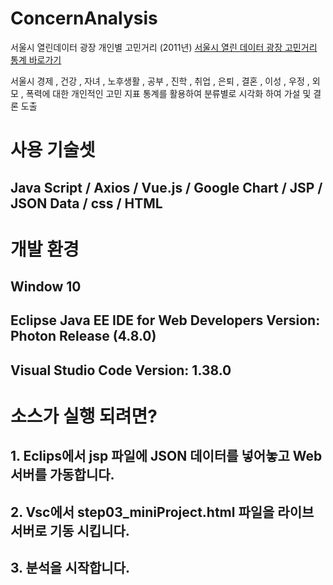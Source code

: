 # ConcernAnalysis
서울시 열린데이터 광장 개인별 고민거리 (2011년)
[서울시 열린 데이터 광장 고민거리 통계 바로가기](https://data.seoul.go.kr/dataList/datasetView.do?infId=10416&srvType=S&serviceKind=2&currentPageNo=1&searchValue=&searchKey=null) 

서울시 경제 , 건강 , 자녀 , 노후생활 , 공부 , 진학 , 취업 , 은퇴 , 결혼 , 이성 , 우정 , 외모 , 폭력에 대한 개인적인 고민 지표 통계를 활용하여
분류별로 시각화 하여 가설 및 결론 도출

# 사용 기술셋

## Java Script / Axios / Vue.js / Google Chart / JSP / JSON Data / css / HTML

# 개발 환경

## Window 10
## Eclipse Java EE IDE for Web Developers Version: Photon Release (4.8.0)  
## Visual Studio Code Version: 1.38.0

# 소스가 실행 되려면?
## 1. Eclips에서 jsp 파일에 JSON 데이터를 넣어놓고 Web서버를 가동합니다.
## 2. Vsc에서 step03_miniProject.html 파일을 라이브 서버로 기동 시킵니다.
## 3. 분석을 시작합니다.
